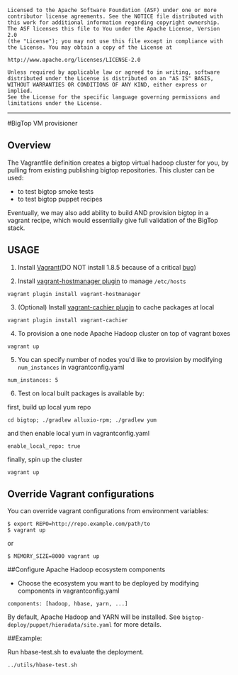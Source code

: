     Licensed to the Apache Software Foundation (ASF) under one or more
    contributor license agreements. See the NOTICE file distributed with
    this work for additional information regarding copyright ownership.
    The ASF licenses this file to You under the Apache License, Version 2.0
    (the "License"); you may not use this file except in compliance with
    the License. You may obtain a copy of the License at

    http://www.apache.org/licenses/LICENSE-2.0

    Unless required by applicable law or agreed to in writing, software
    distributed under the License is distributed on an "AS IS" BASIS,
    WITHOUT WARRANTIES OR CONDITIONS OF ANY KIND, either express or implied.
    See the License for the specific language governing permissions and
    limitations under the License.

------------------------------------------------------------------------------------------------------------------------------------------------------

#BigTop VM provisioner

## Overview

The Vagrantfile definition creates a bigtop virtual hadoop cluster for you, by pulling from existing publishing bigtop repositories.
This cluster can be used:

- to test bigtop smoke tests
- to test bigtop puppet recipes

Eventually, we may also add ability to build AND provision bigtop in a vagrant recipe, which would essentially
give full validation of the BigTop stack.

## USAGE

1) Install [Vagrant](https://www.vagrantup.com/downloads.html)(DO NOT install 1.8.5 because of a critical [bug](https://github.com/mitchellh/vagrant/issues/7631))

2) Install [vagrant-hostmanager plugin](https://github.com/smdahlen/vagrant-hostmanager) to manage `/etc/hosts`

```
vagrant plugin install vagrant-hostmanager
```

3) (Optional) Install [vagrant-cachier plugin](https://github.com/fgrehm/vagrant-cachier) to cache packages at local

```
vagrant plugin install vagrant-cachier
```

4) To provision a one node Apache Hadoop cluster on top of vagrant boxes

```
vagrant up
```

5) You can specify number of nodes you'd like to provision by modifying `num_instances` in vagrantconfig.yaml

```
num_instances: 5
```

6) Test on local built packages is available by:

first, build up local yum repo

```
cd bigtop; ./gradlew alluxio-rpm; ./gradlew yum
```

and then enable local yum in vagrantconfig.yaml

```
enable_local_repo: true
```

finally, spin up the cluster
```
vagrant up
```

## Override Vagrant configurations
You can override vagrant configurations from environment variables:
```
$ export REPO=http://repo.example.com/path/to
$ vagrant up
```

or

```
$ MEMORY_SIZE=8000 vagrant up
```
 
##Configure Apache Hadoop ecosystem components
* Choose the ecosystem you want to be deployed by modifying components in vagrantconfig.yaml

```
components: [hadoop, hbase, yarn, ...]
```

By default, Apache Hadoop and YARN will be installed.
See `bigtop-deploy/puppet/hieradata/site.yaml` for more details.

##Example:

Run hbase-test.sh to evaluate the deployment.

```
../utils/hbase-test.sh
```
